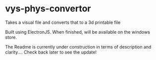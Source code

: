 # vys-phys-convertor
Takes a visual file and converts that to a 3d printable file

Built using ElectronJS. When finished, will be available on the windows store.

The Readme is currently under construction in terms of description and clarity.... Check back later to see the update!
